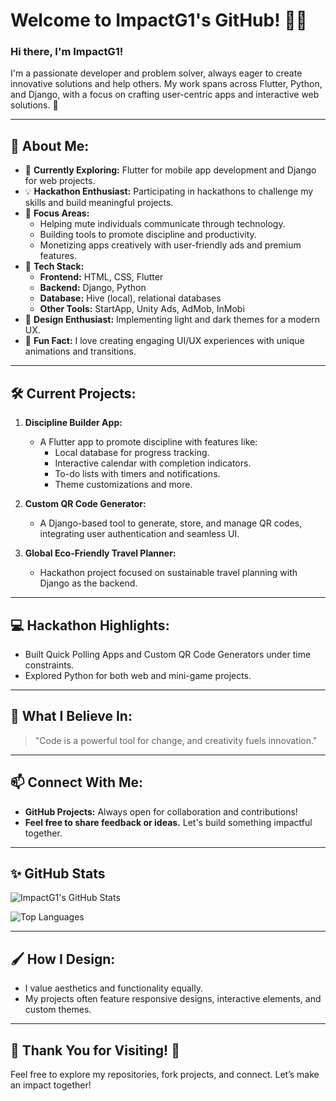 # Welcome to ImpactG1's GitHub! 👋✨

### **Hi there, I'm ImpactG1!**

I'm a passionate developer and problem solver, always eager to create innovative solutions and help others. My work spans across Flutter, Python, and Django, with a focus on crafting user-centric apps and interactive web solutions. 🌟

---

## 🌟 **About Me:**
- 🌱 **Currently Exploring:** Flutter for mobile app development and Django for web projects.
- 💡 **Hackathon Enthusiast:** Participating in hackathons to challenge my skills and build meaningful projects.
- 🎯 **Focus Areas:**
  - Helping mute individuals communicate through technology.
  - Building tools to promote discipline and productivity.
  - Monetizing apps creatively with user-friendly ads and premium features.
- 🔧 **Tech Stack:**
  - **Frontend:** HTML, CSS, Flutter
  - **Backend:** Django, Python
  - **Database:** Hive (local), relational databases
  - **Other Tools:** StartApp, Unity Ads, AdMob, InMobi
- 🎨 **Design Enthusiast:** Implementing light and dark themes for a modern UX.
- 🚀 **Fun Fact:** I love creating engaging UI/UX experiences with unique animations and transitions.

---

## 🛠️ **Current Projects:**
1. **Discipline Builder App:**
   - A Flutter app to promote discipline with features like:
     - Local database for progress tracking.
     - Interactive calendar with completion indicators.
     - To-do lists with timers and notifications.
     - Theme customizations and more.

2. **Custom QR Code Generator:**
   - A Django-based tool to generate, store, and manage QR codes, integrating user authentication and seamless UI.

3. **Global Eco-Friendly Travel Planner:**
   - Hackathon project focused on sustainable travel planning with Django as the backend.

---

## 💻 **Hackathon Highlights:**
- Built Quick Polling Apps and Custom QR Code Generators under time constraints.
- Explored Python for both web and mini-game projects.

---

## 🌈 **What I Believe In:**
> "Code is a powerful tool for change, and creativity fuels innovation."

---

## 📫 **Connect With Me:**
- **GitHub Projects:** Always open for collaboration and contributions!
- **Feel free to share feedback or ideas.** Let's build something impactful together.

---

## ✨ **GitHub Stats**
![ImpactG1's GitHub Stats](https://github-readme-stats.vercel.app/api?username=ImpactG1&show_icons=true&theme=radical)

![Top Languages](https://github-readme-stats.vercel.app/api/top-langs/?username=ImpactG1&layout=compact&theme=radical)

---

## 🖌️ **How I Design:**
- I value aesthetics and functionality equally.
- My projects often feature responsive designs, interactive elements, and custom themes.

---

## 🌟 **Thank You for Visiting!** 🌟
Feel free to explore my repositories, fork projects, and connect. Let’s make an impact together!


<!---
ImpactG1/ImpactG1 is a ✨ special ✨ repository because its `README.md` (this file) appears on your GitHub profile.
You can click the Preview link to take a look at your changes.
--->
